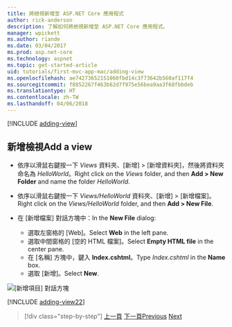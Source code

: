 ```yaml
---
title: 將檢視新增至 ASP.NET Core 應用程式
author: rick-anderson
description: 了解如何將檢視新增至 ASP.NET Core 應用程式。
manager: wpickett
ms.author: riande
ms.date: 03/04/2017
ms.prod: asp.net-core
ms.technology: aspnet
ms.topic: get-started-article
uid: tutorials/first-mvc-app-mac/adding-view
ms.openlocfilehash: ae74273652151060fbd14c3f73642b560af117f4
ms.sourcegitcommit: f8852267f463b62d7f975e56bea9aa3f68fbbdeb
ms.translationtype: HT
ms.contentlocale: zh-TW
ms.lasthandoff: 04/06/2018
---
```

[!INCLUDE [adding-view](../../includes/mvc-intro/adding_view1.md)]

## <a name="add-a-view"></a><span data-ttu-id="aaab6-103">新增檢視</span><span class="sxs-lookup"><span data-stu-id="aaab6-103">Add a view</span></span> 

* <span data-ttu-id="aaab6-104">依序以滑鼠右鍵按一下 *Views* 資料夾、[新增] > [新增資料夾]，然後將資料夾命名為 *HelloWorld*。</span><span class="sxs-lookup"><span data-stu-id="aaab6-104">Right click on the *Views* folder, and then **Add > New Folder** and name the folder *HelloWorld*.</span></span>
* <span data-ttu-id="aaab6-105">依序以滑鼠右鍵按一下 *Views/HelloWorld* 資料夾、[新增] > [新增檔案]。</span><span class="sxs-lookup"><span data-stu-id="aaab6-105">Right click on the *Views/HelloWorld* folder, and then **Add > New File**.</span></span>
* <span data-ttu-id="aaab6-106">在 [新增檔案] 對話方塊中：</span><span class="sxs-lookup"><span data-stu-id="aaab6-106">In the **New File** dialog:</span></span>

  * <span data-ttu-id="aaab6-107">選取左窗格的 [Web]。</span><span class="sxs-lookup"><span data-stu-id="aaab6-107">Select **Web** in the left pane.</span></span>
  * <span data-ttu-id="aaab6-108">選取中間窗格的 [空的 HTML 檔案]。</span><span class="sxs-lookup"><span data-stu-id="aaab6-108">Select **Empty HTML file** in the center pane.</span></span>
  * <span data-ttu-id="aaab6-109">在 [名稱] 方塊中，鍵入 **Index.cshtml**。</span><span class="sxs-lookup"><span data-stu-id="aaab6-109">Type *Index.cshtml* in the **Name** box.</span></span>
  * <span data-ttu-id="aaab6-110">選取 [新增]。</span><span class="sxs-lookup"><span data-stu-id="aaab6-110">Select **New**.</span></span>

![[新增項目] 對話方塊](adding-view/_static/add_view.png)

[!INCLUDE [adding-view22](../../includes/mvc-intro/adding_view2.md)]

> [!div class="step-by-step"]
> <span data-ttu-id="aaab6-112">[上一頁](adding-controller.md)
> [下一頁](adding-model.md)</span><span class="sxs-lookup"><span data-stu-id="aaab6-112">[Previous](adding-controller.md)
[Next](adding-model.md)</span></span>
